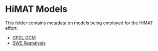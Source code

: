 # HiMAT Models

This folder contains metadata on models being employed for the HiMAT effort:

* [GFDL GCM](https://github.com/aaarendt/HiMAT/tree/master/Models/GFDL)
* [SWE Reanalysis](https://github.com/aaarendt/HiMAT/tree/master/Models/SWE_reanalysis)
